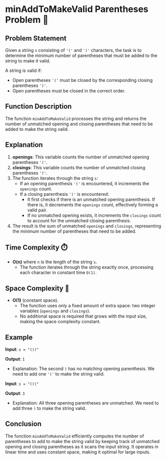 # minAddToMakeValid Parentheses Problem 🧩

## Problem Statement

Given a string `s` consisting of `'('` and `')'` characters, the task is to determine the minimum number of parentheses that must be added to the string to make it valid.

A string is valid if:
- Open parentheses `'('` must be closed by the corresponding closing parentheses `')'`.
- Open parentheses must be closed in the correct order.

## Function Description

The function `minAddToMakeValid` processes the string and returns the number of unmatched opening and closing parentheses that need to be added to make the string valid.


## Explanation

1. **openings**: This variable counts the number of unmatched opening parentheses `'('`.
2. **closings**: This variable counts the number of unmatched closing parentheses `')'`.
3. The function iterates through the string `s`:
   - If an opening parenthesis `'('` is encountered, it increments the `openings` count.
   - If a closing parenthesis `')'` is encountered:
     - It first checks if there is an unmatched opening parenthesis. If there is, it decrements the `openings` count, effectively forming a valid pair.
     - If no unmatched opening exists, it increments the `closings` count to account for the unmatched closing parenthesis.
4. The result is the sum of unmatched `openings` and `closings`, representing the minimum number of parentheses that need to be added.

## Time Complexity ⏱️

- **O(n)** where `n` is the length of the string `s`.
  - The function iterates through the string exactly once, processing each character in constant time `O(1)`.

## Space Complexity 💾

- **O(1)** (constant space).
  - The function uses only a fixed amount of extra space: two integer variables (`openings` and `closings`).
  - No additional space is required that grows with the input size, making the space complexity constant.

## Example

**Input**: `s = "())"`

**Output**: `1`

- Explanation: The second `)` has no matching opening parenthesis. We need to add one `'('` to make the string valid.

**Input**: `s = "((("`

**Output**: `3`

- Explanation: All three opening parentheses are unmatched. We need to add three `)` to make the string valid.

## Conclusion

The function `minAddToMakeValid` efficiently computes the number of parentheses to add to make the string valid by keeping track of unmatched opening and closing parentheses as it scans the input string. It operates in linear time and uses constant space, making it optimal for large inputs.